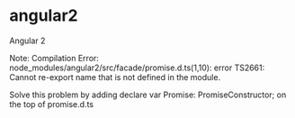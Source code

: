 # angular2
Angular 2




Note:
Compilation Error: <br>
      node_modules/angular2/src/facade/promise.d.ts(1,10): error TS2661: 
        Cannot re-export name that is not defined in the module.

Solve this problem by adding declare var Promise: PromiseConstructor; on the top of promise.d.ts
